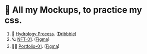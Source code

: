 # 🎀 All my Mockups, to practice my css.


1. 🌳 [Hydrology Process](https://mockups.pronicio.dev/). ([Dribbble](https://dribbble.com/shots/17080902--Exploration-SINAU-GEOGRAPHI-Website-Header-FREE-Download))  
2. 🪐 [NFT-01](https://mockups.pronicio.dev/NFT-01). ([Figma](https://www.figma.com/community/file/1021866359362564975))  
2. 👨‍🎓 [Portfolio-01](https://mockups.pronicio.dev/Portfolio-01). ([Figma](https://www.figma.com/community/file/1137042670946512035))  
